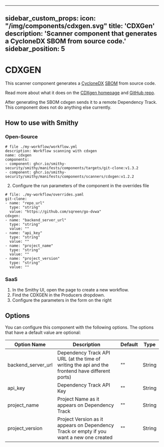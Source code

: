 ---
sidebar_custom_props:
  icon: "/img/components/cdxgen.svg"
title: 'CDXGen'
description: 'Scanner component that generates a CycloneDX SBOM from source code.'
sidebar_position: 5
--------------------

# CDXGEN

This scanner component generates
a [CycloneDX](https://cyclonedx.org/) [SBOM](https://scribesecurity.com/sbom/#definition-of-software-bill-of-materials)
from source code.

Read more about what it does on the [CDXgen homepage](https://cyclonedx.github.io/cdxgen/#/)
and [GitHub repo](https://github.com/CycloneDX/cdxgen).

After generating the SBOM cdxgen sends it to a remote Dependency Track.
This component does not do anything else currently.

## How to use with Smithy

### Open-Source

```
# file ./my-workflow/workflow.yml
description: Workflow scanning with cdxgen
name: cdxgen
components:
- component: ghcr.io/smithy-security/smithy/manifests/components/targets/git-clone:v1.3.2
- component: ghcr.io/smithy-security/smithy/manifests/components/scanners/cdxgen:v1.2.2
```

2. Configure the run parameters of the component in the overrides file

```
# file: ./my-workflow/overrides.yaml
git-clone:
- name: "repo_url"
  type: "string"
  value: "https://github.com/sqreen/go-dvwa"
cdxgen:
- name: "backend_server_url"
  type: "string"
  value: ""
- name: "api_key"
  type: "string"
  value: ""
- name: "project_name"
  type: "string"
  value: ""
- name: "project_version"
  type: "string"
  value: ""

```

### SaaS

1. In the Smithy UI, open the page to create a new workflow.
2. Find the CDXGEN in the Producers dropdown.
3. Configure the parameters in the form on the right

## Options

You can configure this component with the following options. The options that have a default value are optional:

| Option Name                                | Description                                                                                                                                                                                                            | Default | Type             |
|--------------------------------------------|------------------------------------------------------------------------------------------------------------------------------------------------------------------------------------------------------------------------|---------|------------------|
| backend\_server\_url                   | Dependency Track API URL (at the time of writing the api and the frontend have different ports) | ""      | String |
| api\_key              |  Dependency Track API  Key | "" | String    |
| project\_name               | Project Name as it appears on Dependency Track | ""      | String           |
| project\_version| Project Version as it appears on Dependency Track or empty if you want a new one created | "" | String |
